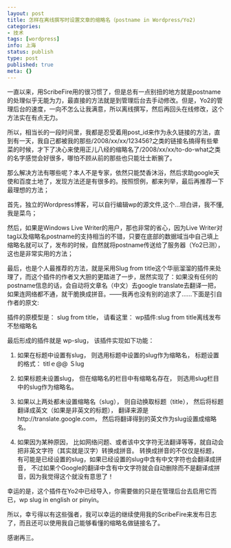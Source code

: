 ```yaml
---
layout: post
title: 怎样在离线撰写时设置文章的缩略名（postname in Wordpress/Yo2)
categories:
- 技术
tags: [wordpress]
info: 上海
status: publish
type: post
published: true
meta: {}
---
```


一直以来，用ScribeFire用的很习惯了，但是总有一点别扭的地方就是postname的处理似乎无能为力，最直接的方法就是到管理后台去手动修改。但是，Yo2的管理后台的速度，一向不怎么让我满意，所以离线撰写，然后再回头在线修改，这个方法实在有点无力。

所以，相当长的一段时间里，我都是忍受着用post_id来作为永久链接的方法，直到有一天，我自己都被我的那些/2008/xx/xx/123456?之类的链接名搞得有些晕菜的时候，才下了决心来使用正儿八经的缩略名了/2008/xx/xx/to-do-what之类的名字感觉会好很多，哪怕不顾从前的那些也只能壮士断腕了。

那么解决方法有哪些呢？本人不是专家，依然只能焚香沐浴，然后求助google天使和百度土地了，发现方法还是有很多的。按照惯例，都来列举，最后再推荐一下最理想的方法；

首先，独立的Wordpress博客，可以自行编辑wp的源文件,这个…坦白讲，我不懂,我是菜鸟；

然后，如果是Windows Live Writer的用户，那也非常的省心，因为Live Writer对tag以及缩略名postname的支持相当的不错，只要在底部的数据域当中自己填上缩略名就可以了，发布的时候，自然就将postname传送给了服务器（Yo2已测），这也是非常实用的方法；

最后，也是个人最推荐的方法，就是采用Slug from title这个华丽溜溜的插件来处理了，而这个插件的作者又大胆的更踏进了一步，居然实现了：如果没有任何的postname信息的话，会自动将文章名（中文）去google translate去翻译一把，如果连网络都不通，就干脆换成拼音。——我再也没有别的追求了……下面是引自作者的原文:

插件的原模型是： slug from title， 请看这里： wp插件:slug from title离线发布不愁缩略名

最后形成的插件就是 wp-slug， 该插件实现如下功能：

1. 如果在标题中设置有slug， 则选用标题中设置的slug作为缩略名， 标题设置的格式： titlｅ@@ Ｓlug

2. 如果标题未设置slug， 但在缩略名的栏目中有缩略名存在， 则选用slug栏目中的slug作为缩略名。

3. 如果以上两处都未设置缩略名（slug）， 则自动换取标题（title）， 然后将标题翻译成英文（如果是非英文的标题）， 翻译来源是http://translate.google.com， 然后将翻译得到的英文作为slug设置成缩略名。

4. 如果因为某种原因， 比如网络问题、或者该中文字符无法翻译等等，就自动会把非英文字符（其实就是汉字）转换成拼音。 转换成拼音的不仅仅是标题， 有可能是已经设置的slug，如果已经设置的slug中含有中文字符也会翻译成拼音， 不过如果个Google的翻译中含有中文字符就会自动删除而不是翻译成拼音，因为我觉得这个就没有意思了！

幸运的是，这个插件在Yo2中已经导入，你需要做的只是在管理后台去启用它而已，wp slug in english or pinyin。


所以，幸亏得以有这些强者，我可以幸运的继续使用我的ScribeFire来发布日志了，而且还可以使用我自己能够看懂的缩略名做链接名了。


感谢再三。
